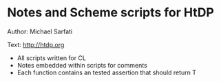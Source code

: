 # Notes and Scheme scripts for HtDP
Author: Michael Sarfati

Text: http://htdp.org
* All scripts written for CL
* Notes embedded within scripts for comments
* Each function contains an tested assertion that should return T

